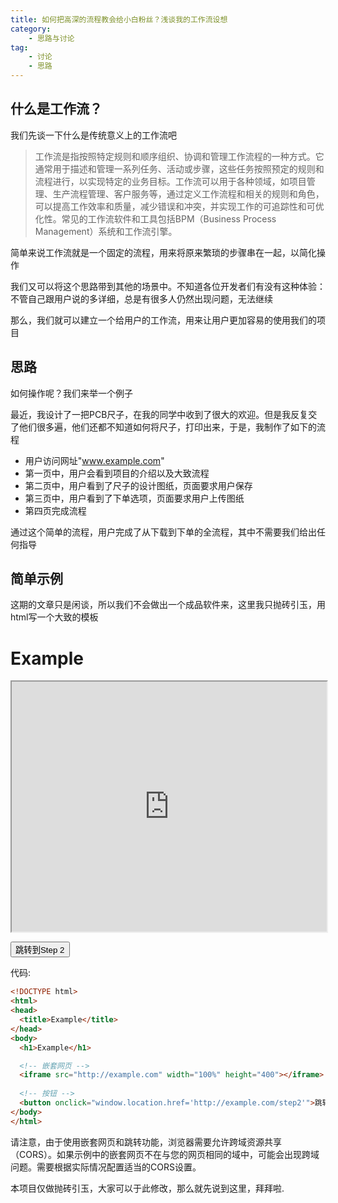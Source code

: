 ```yaml
---
title: 如何把高深的流程教会给小白粉丝？浅谈我的工作流设想
category: 
    - 思路与讨论
tag:
    - 讨论
    - 思路
---
```

## 什么是工作流？
我们先谈一下什么是传统意义上的工作流吧

> 工作流是指按照特定规则和顺序组织、协调和管理工作流程的一种方式。它通常用于描述和管理一系列任务、活动或步骤，这些任务按照预定的规则和流程进行，以实现特定的业务目标。工作流可以用于各种领域，如项目管理、生产流程管理、客户服务等，通过定义工作流程和相关的规则和角色，可以提高工作效率和质量，减少错误和冲突，并实现工作的可追踪性和可优化性。常见的工作流软件和工具包括BPM（Business Process Management）系统和工作流引擎。

简单来说工作流就是一个固定的流程，用来将原来繁琐的步骤串在一起，以简化操作

我们又可以将这个思路带到其他的场景中。不知道各位开发者们有没有这种体验：不管自己跟用户说的多详细，总是有很多人仍然出现问题，无法继续

那么，我们就可以建立一个给用户的工作流，用来让用户更加容易的使用我们的项目
## 思路
如何操作呢？我们来举一个例子

最近，我设计了一把PCB尺子，在我的同学中收到了很大的欢迎。但是我反复交了他们很多遍，他们还都不知道如何将尺子，打印出来，于是，我制作了如下的流程

- 用户访问网址"www.example.com"
- 第一页中，用户会看到项目的介绍以及大致流程
- 第二页中，用户看到了尺子的设计图纸，页面要求用户保存
- 第三页中，用户看到了下单选项，页面要求用户上传图纸
- 第四页完成流程

通过这个简单的流程，用户完成了从下载到下单的全流程，其中不需要我们给出任何指导
## 简单示例
这期的文章只是闲谈，所以我们不会做出一个成品软件来，这里我只抛砖引玉，用html写一个大致的模板
<!DOCTYPE html>
<html>
<head>
  <title>Example</title>
</head>
<body>
  <h1>Example</h1>

  <!-- 嵌套网页 -->
  <iframe src="http://example.com" width="100%" height="400"></iframe>
  
  <!-- 按钮 -->
  <button onclick="window.location.href='http://example.com/step2'">跳转到Step 2</button>
</body>
</html>
代码:

```html
<!DOCTYPE html>
<html>
<head>
  <title>Example</title>
</head>
<body>
  <h1>Example</h1>

  <!-- 嵌套网页 -->
  <iframe src="http://example.com" width="100%" height="400"></iframe>
  
  <!-- 按钮 -->
  <button onclick="window.location.href='http://example.com/step2'">跳转到Step 2</button>
</body>
</html>
```
请注意，由于使用嵌套网页和跳转功能，浏览器需要允许跨域资源共享（CORS）。如果示例中的嵌套网页不在与您的网页相同的域中，可能会出现跨域问题。需要根据实际情况配置适当的CORS设置。

本项目仅做抛砖引玉，大家可以于此修改，那么就先说到这里，拜拜啦.
